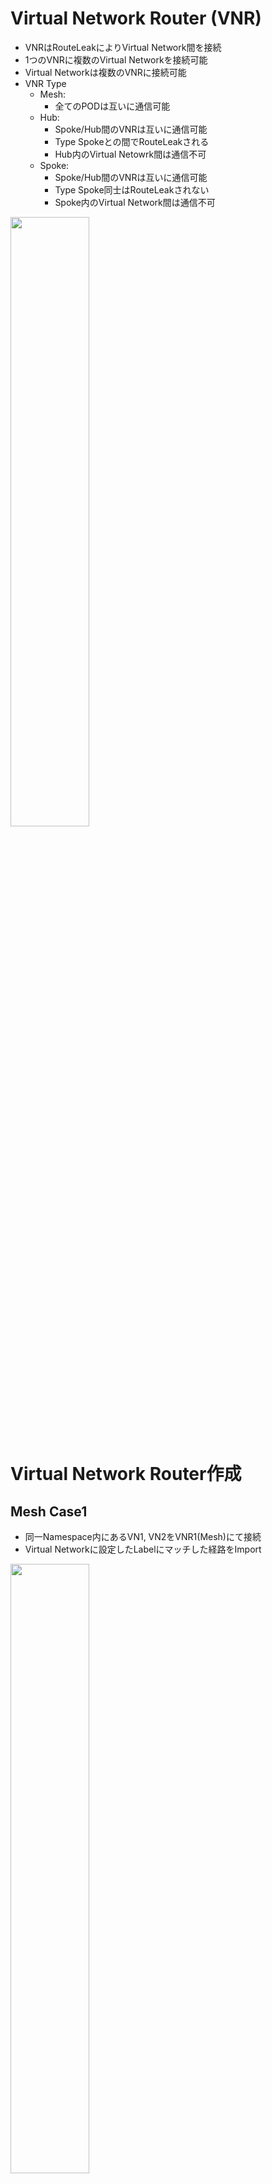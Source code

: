 # Virtual Network Router (VNR)
- VNRはRouteLeakによりVirtual Network間を接続
- 1つのVNRに複数のVirtual Networkを接続可能
- Virtual Networkは複数のVNRに接続可能
- VNR Type
  - Mesh: 
    - 全てのPODは互いに通信可能
  - Hub: 
    - Spoke/Hub間のVNRは互いに通信可能
    - Type Spokeとの間でRouteLeakされる
    - Hub内のVirtual Netowrk間は通信不可
  - Spoke:
    - Spoke/Hub間のVNRは互いに通信可能
    - Type Spoke同士はRouteLeakされない
    - Spoke内のVirtual Network間は通信不可

<img src="https://github.com/jnpr-jp-crdc/CN2/blob/main/Docs/Images/vnr.png" width="50%">

# Virtual Network Router作成
## Mesh Case1
- 同一Namespace内にあるVN1, VN2をVNR1(Mesh)にて接続
- Virtual Networkに設定したLabelにマッチした経路をImport

<img src="https://github.com/jnpr-jp-crdc/CN2/blob/main/Docs/Images/vnr-mesh1.png" width="50%">

[VNR Mesh Case1 sample yaml](https://github.com/jnpr-jp-crdc/CN2/blob/main/Manifests/vnr-mesh1.yaml)

## Mesh Case2
- 同一Namespace内で異なるVNRに接続されているVirtual Network間を接続
- VNRにてVNRに設定したLabelをImportすることでVNR間を接続

<img src="https://github.com/jnpr-jp-crdc/CN2/blob/main/Docs/Images/vnr-mesh2.png" width="50%">

[VNR Mesh Case2 sample yaml](https://github.com/jnpr-jp-crdc/CN2/blob/main/Manifests/vnr-mesh2.yaml)

## Mesh Case3
- 異なるNamespaceで異なるVNRに接続されているVirtual Network間を接続
- VNRにてNamespaceに設定したLabelをImportすることで異なるNamespaceのVNR間を接続

<img src="https://github.com/jnpr-jp-crdc/CN2/blob/main/Docs/Images/vnr-mesh3.png" width="50%">

[VNR Mesh Case3 sample yaml](https://github.com/jnpr-jp-crdc/CN2/blob/main/Manifests/vnr-mesh3.yaml)

## Hub & Spoke Case1
- 同一Namespace内でHub&Spoke
- VN1, VN2はSpoke VNRに接続、VN3はHub VNRに接続
- VN1 / VN3間及び VN2 / VN3間は互いに通信可能
- VN1 / VN2間は通信不可

<img src="https://github.com/jnpr-jp-crdc/CN2/blob/main/Docs/Images/vnr-hubspoke1.png" width="50%">

[VNR Hub&Spoke Case1 sample yaml](https://github.com/jnpr-jp-crdc/CN2/blob/main/Manifests/vnr-hubspoke1.yaml)

## Hub & Spoke Case2
- 異なるNamespace間でHub&Spoke
- VN1, VN2はSpoke VNRに接続、VN3はHub VNRに接続
- VN1 / VN3間及び VN2 / VN3間は互いに通信可能
- VN1 / VN2間は通信不可

<img src="https://github.com/jnpr-jp-crdc/CN2/blob/main/Docs/Images/vnr-hubspoke2.png" width="50%">

[VNR Hub&Spoke Case2 sample yaml](https://github.com/jnpr-jp-crdc/CN2/blob/main/Manifests/vnr-hubspoke2.yaml)


## Hub & Spoke & Mesh
- 異なるNamespace間でHub&Spoke
- VN1, VN2はSpoke VNRに接続、VN3, VN4はHub VNRとMesh VNRに接続
- VN1 - VN3/VN4間、VN2 - VN3/VN4間は互いに通信可能
- VN3, VN4をMesh VNRにも接続することにより、VN3-VN4間も接続可能となる

<img src="https://github.com/jnpr-jp-crdc/CN2/blob/main/Docs/Images/vnr-full.png" width="50%">

[VNR Hub&Spoke&Mesh sample yaml](https://github.com/jnpr-jp-crdc/CN2/blob/main/Manifests/vnr-hubspokemesh.yaml)

## Default VNR
- Default Cluster Namespace, Contrail NamespaceにはDefaultで定義されているVNRがあり、default-podnetwork, default-servicenetwork間の接続、Fabric Networkへの接続が定義されている
- Isolated Namespace作成時にもDefaultでVNRが作成される

<img src="https://github.com/jnpr-jp-crdc/CN2/blob/main/Docs/Images/vnr-default.png" width="80%">
